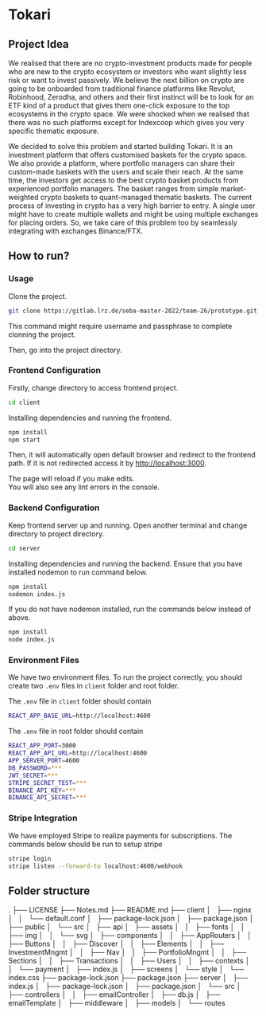 # Tokari

## Project Idea
We realised that there are no crypto-investment products made for people who are new to the crypto ecosystem or investors who want slightly less risk or want to invest passively. We believe the next billion on crypto are going to be onboarded from traditional finance platforms like Revolut, Robinhood, Zerodha, and others and their first instinct will be to look for an ETF kind of a product that gives them one-click exposure to the top ecosystems in the crypto space. We were shocked when we realised that there was no such platforms except for Indexcoop which gives you very specific thematic exposure.

We decided to solve this problem and started building Tokari. It is an investment platform that offers customised baskets for the crypto space. We also provide a platform, where portfolio managers can share their custom-made baskets with the users and scale their reach. At the same time, the investors get access to the best crypto basket products from experienced portfolio managers. The basket ranges from simple market-weighted crypto baskets to quant-managed thematic baskets. The current process of investing in crypto has a very high barrier to entry. A single user might have to create multiple wallets and might be using multiple exchanges for placing orders. So, we take care of this problem too by seamlessly integrating with exchanges Binance/FTX.

## How to run?

### Usage

Clone the project.

```bash 
git clone https://gitlab.lrz.de/seba-master-2022/team-26/prototype.git
```

This command might require username and passphrase to complete clonning the project.

Then, go into the project directory.

### Frontend Configuration

Firstly, change directory to access frontend project.

```bash 
cd client
```

Installing dependencies and running the frontend.

```bash 
npm install
npm start
```

Then, it will automatically open default browser and redirect to the frontend path. If it is not redirected access it by [http://localhost:3000](http://localhost:3000).

The page will reload if you make edits.\
You will also see any lint errors in the console.
### Backend Configuration

Keep frontend server up and running. Open another terminal and change directory to project directory.

```bash 
cd server
```

Installing dependencies and running the backend. Ensure that you have installed nodemon to run command below.

```bash 
npm install
nodemon index.js
```

If you do not have nodemon installed, run the commands below instead of above.

```bash 
npm install
node index.js
```

### Environment Files

We have two environment files. To run the project correctly, you should create two `.env` files in `client` folder and root folder.

The `.env` file in `client` folder should contain

```bash 
REACT_APP_BASE_URL=http://localhost:4600
```

The `.env` file in root folder should contain

```bash 
REACT_APP_PORT=3000
REACT_APP_API_URL=http://localhost:4600
APP_SERVER_PORT=4600
DB_PASSWORD=***
JWT_SECRET=***
STRIPE_SECRET_TEST=***
BINANCE_API_KEY=***
BINANCE_API_SECRET=***
```

### Stripe Integration

We have employed Stripe to realize payments for subscriptions. The commands below should be run to setup stripe

```bash 
stripe login
stripe listen --forward-to localhost:4600/webhook
```

## Folder structure

.
├── LICENSE
├── Notes.md
├── README.md
├── client
│   ├── nginx
│   │   └── default.conf
│   ├── package-lock.json
│   ├── package.json
│   ├── public
│   └── src
│       ├── api
│       ├── assets
│       │   ├── fonts
│       │   ├── img
│       │   └── svg
│       ├── components
│       │   ├── AppRouters
│       │   ├── Buttons
│       │   ├── Discover
│       │   ├── Elements
│       │   ├── InvestmentMngmt
│       │   ├── Nav
│       │   ├── PortfolioMngmt
│       │   ├── Sections
│       │   ├── Transactions
│       │   ├── Users
│       │   ├── contexts
│       │   └── payment
│       ├── index.js
│       ├── screens
│       └── style
│           └── index.css
├── package-lock.json
├── package.json
├── server
│   ├── index.js
│   ├── package-lock.json
│   ├── package.json
│   └── src
│       ├── controllers
│       │   ├── emailController
│       ├── db.js
│       ├── emailTemplate
│       ├── middleware
│       ├── models
│       └── routes